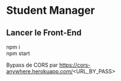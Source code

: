 # Student Manager 
## Lancer le Front-End

npm i  
npm start

Bypass de CORS par https://cors-anywhere.herokuapp.com/<URL_BY_PASS>